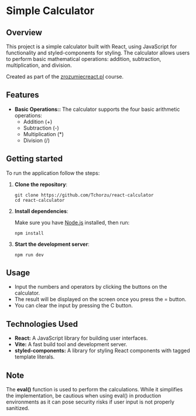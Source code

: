 # Simple Calculator

## Overview

This project is a simple calculator built with React, using JavaScript for functionality and styled-components for styling. The calculator allows users to perform basic mathematical operations: addition, subtraction, multiplication, and division.

Created as part of the [zrozumiecreact.pl](https://zrozumiecreact.pl) course.

## Features

- **Basic Operations::** The calculator supports the four basic arithmetic operations:
  - Addition (+)
  - Subtraction (-)
  - Multiplication (*)
  - Division (/)

## Getting started

To run the application follow the steps:

1. **Clone the repository**:
   ```shell
   git clone https://github.com/Tchorzu/react-calculator
   cd react-calculator
   ```

2. **Install dependencies**:

   Make sure you have [Node.js](https://nodejs.org/en/download/package-manager) installed, then run:

    ```shell
    npm install
    ```

3. **Start the development server**:

    ```shell
    npm run dev
    ```

## Usage

- Input the numbers and operators by clicking the buttons on the calculator.
- The result will be displayed on the screen once you press the = button.
- You can clear the input by pressing the C button.

## Technologies Used
- **React:** A JavaScript library for building user interfaces.
- **Vite:** A fast build tool and development server.
- **styled-components:** A library for styling React components with tagged template literals.

## Note
The **eval()** function is used to perform the calculations. While it simplifies the implementation, be cautious when using eval() in production environments as it can pose security risks if user input is not properly sanitized.
